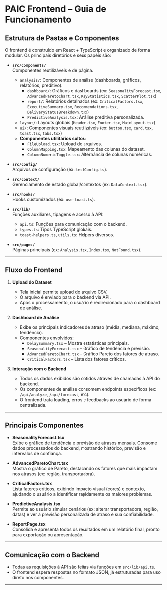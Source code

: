 # PAIC Frontend – Guia de Funcionamento

## Estrutura de Pastas e Componentes

O frontend é construído em React + TypeScript e organizado de forma modular. Os principais diretórios e seus papéis são:

- **`src/components/`**  
  Componentes reutilizáveis e de página.
  - `analysis/`: Componentes de análise (dashboards, gráficos, relatórios, preditivo).
    - `dashboard/`: Gráficos e dashboards (ex: `SeasonalityForecast.tsx`, `AdvancedParetoChart.tsx`, `KeyStatistics.tsx`, `ScatterPlot.tsx`)
    - `report/`: Relatórios detalhados (ex: `CriticalFactors.tsx`, `ExecutiveSummary.tsx`, `Recommendations.tsx`, `DeliveryStatusBreakdown.tsx`)
    - `PredictiveAnalysis.tsx`: Análise preditiva personalizada.
  - `layout/`: Layouts globais (`Header.tsx`, `Footer.tsx`, `MainLayout.tsx`)
  - `ui/`: Componentes visuais reutilizáveis (ex: `button.tsx`, `card.tsx`, `toast.tsx`, `tabs.tsx`)
  - **Componentes utilitários soltos**:  
    - `FileUpload.tsx`: Upload de arquivos.
    - `ColumnMapping.tsx`: Mapeamento das colunas do dataset.
    - `ColumnNumericToggle.tsx`: Alternância de colunas numéricas.

- **`src/config/`**  
  Arquivos de configuração (ex: `testConfig.ts`).

- **`src/context/`**  
  Gerenciamento de estado global/contextos (ex: `DataContext.tsx`).

- **`src/hooks/`**  
  Hooks customizados (ex: `use-toast.ts`).

- **`src/lib/`**  
  Funções auxiliares, tipagens e acesso à API:
  - `api.ts`: Funções para comunicação com o backend.
  - `types.ts`: Tipos TypeScript globais.
  - `toast-helpers.ts`, `utils.ts`: Helpers diversos.

- **`src/pages/`**  
  Páginas principais (ex: `Analysis.tsx`, `Index.tsx`, `NotFound.tsx`).

---

## Fluxo do Frontend

1. **Upload do Dataset**
   - Tela inicial permite upload do arquivo CSV.
   - O arquivo é enviado para o backend via API.
   - Após o processamento, o usuário é redirecionado para o dashboard de análise.

2. **Dashboard de Análise**
   - Exibe os principais indicadores de atraso (média, mediana, máximo, tendência).
   - Componentes envolvidos:
     - `DelaySummary.tsx` – Mostra estatísticas principais.
     - `SeasonalityForecast.tsx` – Gráfico de tendência e previsão.
     - `AdvancedParetoChart.tsx` – Gráfico Pareto dos fatores de atraso.
     - `CriticalFactors.tsx` – Lista dos fatores críticos.

3. **Interação com o Backend**
   - Todos os dados exibidos são obtidos através de chamadas à API do backend.
   - Os componentes de análise consomem endpoints específicos (ex: `/api/analyze`, `/api/forecast`, etc).
   - O frontend trata loading, erros e feedbacks ao usuário de forma centralizada.

---

## Principais Componentes

- **SeasonalityForecast.tsx**  
  Exibe o gráfico de tendência e previsão de atrasos mensais. Consome dados processados do backend, mostrando histórico, previsão e intervalos de confiança.

- **AdvancedParetoChart.tsx**  
  Mostra o gráfico de Pareto, destacando os fatores que mais impactam nos atrasos (ex: região, transportadora).

- **CriticalFactors.tsx**  
  Lista fatores críticos, exibindo impacto visual (cores) e contexto, ajudando o usuário a identificar rapidamente os maiores problemas.

- **PredictiveAnalysis.tsx**  
  Permite ao usuário simular cenários (ex: alterar transportadora, região, datas) e ver a previsão personalizada de atraso e sua confiabilidade.

- **ReportPage.tsx**  
  Consolida e apresenta todos os resultados em um relatório final, pronto para exportação ou apresentação.

---

## Comunicação com o Backend

- Todas as requisições à API são feitas via funções em `src/lib/api.ts`.
- O frontend espera respostas no formato JSON, já estruturadas para uso direto nos componentes.

---